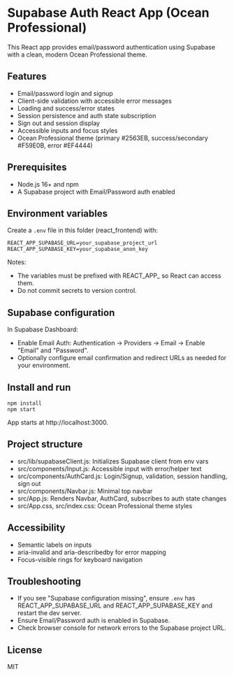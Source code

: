 # Supabase Auth React App (Ocean Professional)

This React app provides email/password authentication using Supabase with a clean, modern Ocean Professional theme.

## Features

- Email/password login and signup
- Client-side validation with accessible error messages
- Loading and success/error states
- Session persistence and auth state subscription
- Sign out and session display
- Accessible inputs and focus styles
- Ocean Professional theme (primary #2563EB, success/secondary #F59E0B, error #EF4444)

## Prerequisites

- Node.js 16+ and npm
- A Supabase project with Email/Password auth enabled

## Environment variables

Create a `.env` file in this folder (react_frontend) with:

```
REACT_APP_SUPABASE_URL=your_supabase_project_url
REACT_APP_SUPABASE_KEY=your_supabase_anon_key
```

Notes:
- The variables must be prefixed with REACT_APP_ so React can access them.
- Do not commit secrets to version control.

## Supabase configuration

In Supabase Dashboard:
- Enable Email Auth: Authentication -> Providers -> Email -> Enable "Email" and "Password".
- Optionally configure email confirmation and redirect URLs as needed for your environment.

## Install and run

```
npm install
npm start
```

App starts at http://localhost:3000.

## Project structure

- src/lib/supabaseClient.js: Initializes Supabase client from env vars
- src/components/Input.js: Accessible input with error/helper text
- src/components/AuthCard.js: Login/Signup, validation, session handling, sign out
- src/components/Navbar.js: Minimal top navbar
- src/App.js: Renders Navbar, AuthCard, subscribes to auth state changes
- src/App.css, src/index.css: Ocean Professional theme styles

## Accessibility

- Semantic labels on inputs
- aria-invalid and aria-describedby for error mapping
- Focus-visible rings for keyboard navigation

## Troubleshooting

- If you see "Supabase configuration missing", ensure `.env` has REACT_APP_SUPABASE_URL and REACT_APP_SUPABASE_KEY and restart the dev server.
- Ensure Email/Password auth is enabled in Supabase.
- Check browser console for network errors to the Supabase project URL.

## License

MIT

